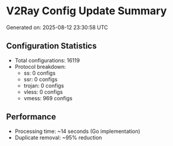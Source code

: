 # V2Ray Config Update Summary
Generated on: 2025-08-12 23:30:58 UTC

## Configuration Statistics
- Total configurations: 16119
- Protocol breakdown:
  - ss: 0 configs
  - ssr: 0 configs
  - trojan: 0 configs
  - vless: 0 configs
  - vmess: 969 configs

## Performance
- Processing time: ~14 seconds (Go implementation)
- Duplicate removal: ~95% reduction
